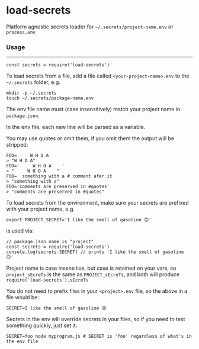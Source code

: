 # load-secrets
Platform agnostic secrets loader for `~/.secrets/project-name.env` or `process.env`

### Usage
---

```
const secrets = require('load-secrets')
```

To load secrets from a file, add a file called `<your-project-name>.env` to the `~/.secrets` folder, e.g.

```
mkdir -p ~/.secrets
touch ~/.secrets/package-name.env
```

The env file name must (case insensitively) match your project name in `package.json`.

In the env file, each new line will be parsed as a variable.

You may use quotes or omit them, if you omit them the output will be stripped:
```
FOO=     W H O A    
> "W H O A"
FOO='     W H O A    '
> "     W H O A    "
FOO=  something with a # comment afer it
> "something with a"
FOO='comments are preserved in #quotes'
> "comments are preserved in #quotes"
```

To load secrets from the environment, make sure your secrets are prefixed with your project name, e.g.

```
export PROJECT_SECRET='I like the smell of gasoline 🙃'
```
is used via:
```
// package.json name is "project"
const secrets = require('load-secrets')
console.log(secrets.SECRET) // prints 'I like the smell of gasoline 🙃'
```
Project name is case insensitive, but case is retained on your vars, so `project_sEcreTs` is the same as `PROJECT_sEcreTs`, and both will produce `require('load-secrets').sEcreTs`

You do not need to prefix files in your `<project>.env` file, so the above in a file would be:

```
SECRET=I like the smell of gasoline 🙃
```

Secrets in the env will override secrets in your files, so if you need to test something quickly, just set it:

```
SECRET=foo node myprogram.js # SECRET is 'foo' regardless of what's in the env file
```
